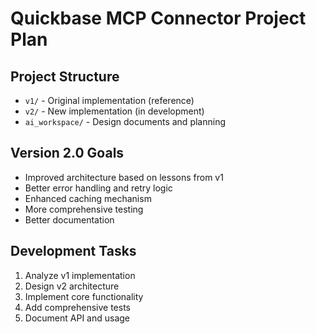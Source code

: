 # Quickbase MCP Connector Project Plan

## Project Structure
- `v1/` - Original implementation (reference)
- `v2/` - New implementation (in development)
- `ai_workspace/` - Design documents and planning

## Version 2.0 Goals
- Improved architecture based on lessons from v1
- Better error handling and retry logic
- Enhanced caching mechanism
- More comprehensive testing
- Better documentation

## Development Tasks
1. Analyze v1 implementation
2. Design v2 architecture
3. Implement core functionality
4. Add comprehensive tests
5. Document API and usage